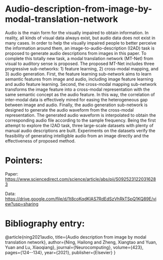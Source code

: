 # Audio-description-from-image-by-modal-translation-network

Audio is the main form for the visually impaired to obtain information. In reality, all kinds of visual data always exist, but audio data does not exist in many cases. In order to help the visually impaired people to better perceive the information around them, an image-to-audio-description (I2AD) task is proposed to generate audio descriptions from images in this paper. To complete this totally new task, a modal translation network (MT-Net) from visual to auditory sense is proposed. The proposed MT-Net includes three progressive sub-networks: 1) feature learning, 2) cross-modal mapping, and 3) audio generation. First, the feature learning sub-network aims to learn semantic features from image and audio, including image feature learning and audio feature learning. Second, the cross-modal mapping sub-network transforms the image feature into a cross-modal representation with the same semantic concept as the audio feature. In this way, the correlation of inter-modal data is effectively mined for easing the heterogeneous gap between image and audio. Finally, the audio generation sub-network is designed to generate the audio waveform from the cross-modal representation. The generated audio waveform is interpolated to obtain the corresponding audio file according to the sample frequency. Being the first attempt to explore the I2AD task, three large-scale datasets with plenty of manual audio descriptions are built. Experiments on the datasets verify the feasibility of generating intelligible audio from an image directly and the effectiveness of proposed method.

# Pointers:
Paper: https://www.sciencedirect.com/science/article/abs/pii/S0925231220316283

Data: https://drive.google.com/file/d/1t8coKqdKlAS7RdEdSzVhRkTSpQ1KQ89E/view?usp=sharing


# Bibliography entry:
@article{ning2021audio,
  title={Audio description from image by modal translation network},
  author={Ning, Hailong and Zheng, Xiangtao and Yuan, Yuan and Lu, Xiaoqiang},
  journal={Neurocomputing},
  volume={423},
  pages={124--134},
  year={2021},
  publisher={Elsevier}
}

